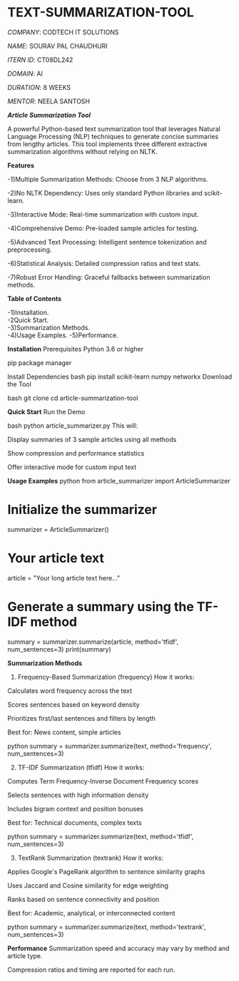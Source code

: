# TEXT-SUMMARIZATION-TOOL

*COMPANY*: CODTECH IT SOLUTIONS

*NAME*: SOURAV PAL CHAUDHURI

*ITERN ID*: CT08DL242

*DOMAIN*: AI

*DURATION*: 8 WEEKS

*MENTOR*: NEELA SANTOSH


***Article Summarization Tool***

A powerful Python-based text summarization tool that leverages Natural Language Processing (NLP) techniques to generate concise summaries from lengthy articles. This tool implements three different extractive summarization algorithms without relying on NLTK.

**Features**

 -1)Multiple Summarization Methods: Choose from 3 NLP algorithms.  
 
 -2)No NLTK Dependency: Uses only standard Python libraries and scikit-learn.

 -3)Interactive Mode: Real-time summarization with custom input.

 -4)Comprehensive Demo: Pre-loaded sample articles for testing.

 -5)Advanced Text Processing: Intelligent sentence tokenization and preprocessing.

 -6)Statistical Analysis: Detailed compression ratios and text stats.

 -7)Robust Error Handling: Graceful fallbacks between summarization methods.

**Table of Contents**

-1)Installation.  
-2Quick Start.  
-3)Summarization Methods.  
-4)Usage Examples.
-5)Performance.

**Installation**
Prerequisites
Python 3.6 or higher

pip package manager

Install Dependencies
bash
pip install scikit-learn numpy networkx
Download the Tool

bash
git clone <repository-url>
cd article-summarization-tool

**Quick Start**
Run the Demo

bash
python article_summarizer.py
This will:

Display summaries of 3 sample articles using all methods

Show compression and performance statistics

Offer interactive mode for custom input text

**Usage Examples**
python
from article_summarizer import ArticleSummarizer

# Initialize the summarizer
summarizer = ArticleSummarizer()

# Your article text
article = "Your long article text here..."

# Generate a summary using the TF-IDF method
summary = summarizer.summarize(article, method='tfidf', num_sentences=3)
print(summary)

**Summarization Methods**
 
1. Frequency-Based Summarization (frequency)
How it works:

Calculates word frequency across the text

Scores sentences based on keyword density

Prioritizes first/last sentences and filters by length

Best for: News content, simple articles

python
summary = summarizer.summarize(text, method='frequency', num_sentences=3)

2. TF-IDF Summarization (tfidf)
How it works:

Computes Term Frequency-Inverse Document Frequency scores

Selects sentences with high information density

Includes bigram context and position bonuses

Best for: Technical documents, complex texts

python
summary = summarizer.summarize(text, method='tfidf', num_sentences=3)

3. TextRank Summarization (textrank)
How it works:

Applies Google's PageRank algorithm to sentence similarity graphs

Uses Jaccard and Cosine similarity for edge weighting

Ranks based on sentence connectivity and position

Best for: Academic, analytical, or interconnected content

python
summary = summarizer.summarize(text, method='textrank', num_sentences=3)

**Performance**
Summarization speed and accuracy may vary by method and article type.

Compression ratios and timing are reported for each run.
